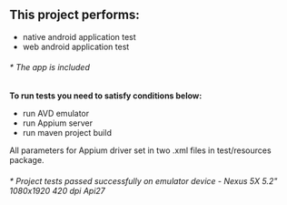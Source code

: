 ## This project performs:
- native android application test
- web android application test

###### _* The app is included_

**To run tests you need to satisfy conditions below:**
- run AVD emulator
- run Appium server
- run maven project build

All parameters for Appium driver set in two .xml files in test/resources package.

###### _* Project tests passed successfully on emulator device - Nexus 5X 5.2" 1080x1920 420 dpi Api27_
